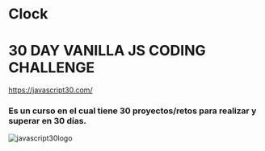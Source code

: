 # Clock

# 30 DAY VANILLA JS CODING CHALLENGE

https://javascript30.com/

### Es un curso en el cual tiene 30 proyectos/retos para realizar y superar en 30 días.

![javascript30logo](https://javascript30.com/images/JS3-social-share.png)

